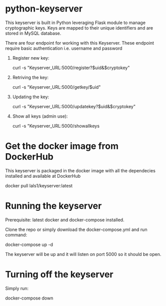 # python-keyserver

This keyserver is built in Python leveraging Flask module to manage cryptographic keys. Keys are mapped to their unique identifiers and are stored in MySQL database.

There are four endpoint for working with this Keyserver. These endpoint require basic authentication i.e. username and password

1. Register new key:

   curl -s "Keyserver_URL:5000/register?$uid&$cryptokey"
   
2. Retriving the key:

   curl -s "Keyserver_URL:5000/getkey/$uid"
   
3. Updating the key:
  
    curl -s "Keyserver_URL:5000/updatekey?$uid&$cryptokey"
    
4. Show all keys (admin use):

    curl -s "Keyserver_URL:5000/showallkeys
    
    
# Get the docker image from DockerHub

This keyserver is packaged in the docker image with all the dependecies installed and available at DockerHub

docker pull lals1/keyserver:latest
  
# Running the keyserver

Prerequisite: latest docker and docker-compose installed.

Clone the repo or simply download the docker-compose.yml and run command:

 docker-compose up -d
 
The keyserver will be up and it will listen on port 5000 so it should be open.
    
# Turning off the keyserver

Simply run:

docker-compose down
